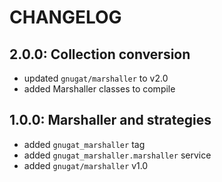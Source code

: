 # CHANGELOG

## 2.0.0: Collection conversion

* updated `gnugat/marshaller` to v2.0
* added Marshaller classes to compile

## 1.0.0: Marshaller and strategies

* added `gnugat_marshaller` tag
* added `gnugat_marshaller.marshaller` service
* added `gnugat/marshaller` v1.0
